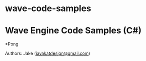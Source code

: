 wave-code-samples
=================

Wave Engine Code Samples (C#)
============================
*Pong


Authors: Jake (javakatdesign@gmail.com)
